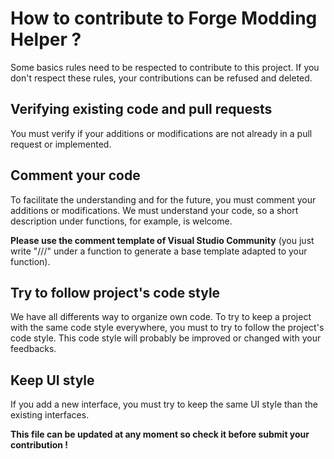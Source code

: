 # How to contribute to Forge Modding Helper ?

Some basics rules need to be respected to contribute to this project.
If you don't respect these rules, your contributions can be refused and deleted.

## Verifying existing code and pull requests

You must verify if your additions or modifications are not already in a pull request or implemented.

## Comment your code

To facilitate the understanding and for the future, you must comment your additions or modifications.
We must understand your code, so a short description under functions, for example, is welcome.

**Please use the comment template of Visual Studio Community** (you just write "///" under a function to generate a base template adapted to your function).

## Try to follow project's code style

We have all differents way to organize own code.
To try to keep a project with the same code style everywhere, you must to try to follow the project's code style.
This code style will probably be improved or changed with your feedbacks.

## Keep UI style

If you add a new interface, you must try to keep the same UI style than the existing interfaces.

**This file can be updated at any moment so check it before submit your contribution !**
